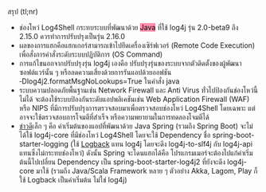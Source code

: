 สรุป (tl;nr)

- ช่องโหว่ Log4Shell กระทบระบบที่พัฒนาด้วย <mark style="background: #FF5582A6;">Java</mark> ที่ใช้ log4j รุ่น 2.0-beta9 ถึง 2.15.0 ควรทำการปรับปรุงเป็นรุ่น 2.16.0
- ผลของการแฮกคือแฮกเกอร์สามารถเข้าไปยึดเครื่องเซิร์ฟเวอร์ (Remote Code Execution) เพื่อสั่งการคำสั่งระดับระบบปฏิบัติการ (OS Command)
- การแก้ไขนอกจากปรับปรุงรุ่น log4j เองคือ ปรับปรุงรุ่นของระบบจากตัวติดตั้งของผู้พัฒนาซอฟต์แวร์นั้น ๆ หรือลดความเสี่ยงด้วยการรันแอปด้วยออฟชัน ‐Dlog4j2.formatMsgNoLookups=True ในคำสั่ง java
- ระบบความปลอดภัยพื้นฐานเช่น Network Firewall และ Anti Virus ทั่วไปป้องกันช่องโหว่นี้ไม่ได้ จะต้องใช้ระบบป้องกันระดับแอปพลิเคชันเช่น Web Application Firewall (WAF) หรือ NIPS ที่มีการปรับปรุงการตรวจสอบมาเพื่อตรวจสอบช่องโหว่ Log4Shell โดยเฉพาะ แต่อาจจะใช้ตรวจสอบการโจมตีที่สำเร็จ หรือความพยายามในการทดลองโจมตีได้
- [ข่าวดี](https://spring.io/blog/2021/12/10/log4j2-vulnerability-and-spring-boot)เล็ก ๆ คือ ค่าเริ่มต้นของแอปที่พัฒนาด้วย Java Spring (รวมถึง Spring Boot) จะไม่ได้ใช้ log4j-core ที่มีช่องโหว่ Log4Shell โดยจะใช้ Dependency ชื่อ spring-boot-starter-logging (ใช้ [Logback](http://logback.qos.ch/) แทน log4j โดยจะดึง log4j-to-slf4j กับ log4j-api แทนซึ่งไม่กระทบช่องโหว่) ดังนั้น Spring จะโดนแฮกได้คือ โปรแกรมเมอร์จะต้องไปแก้ค่าเริ่มต้นนี้ไปเปลี่ยน Dependency เป็น spring-boot-starter-log4j2 ที่ยังจะดึง log4j-core มาใช้ (รวมถึง Java/Scala Framework หลาย ๆ ตัวอย่าง Akka, Lagom, Play ก็ใช้ Logback เป็นค่าเริ่มต้น ไม่ใช่ log4j)